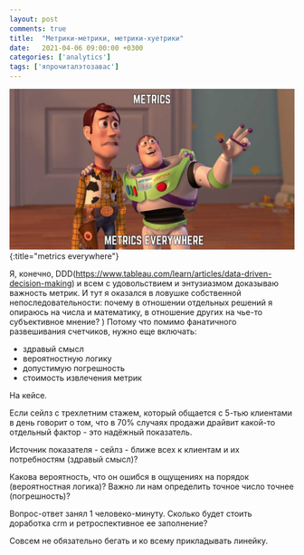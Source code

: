 ```yaml
---
layout: post
comments: true
title:  "Метрики-метрики, метрики-хуетрики"
date:   2021-04-06 09:00:00 +0300
categories: ['analytics']
tags: ['япрочиталэтозавас']
---
```


![Самая лучшая продуктовая воронка](/assets/20210406-img-01.jpg){:title="metrics everywhere"}

Я, конечно, DDD(https://www.tableau.com/learn/articles/data-driven-decision-making) и всем с удовольствием и энтузиазмом доказываю важность метрик.
И тут я оказался в ловушке собственной непоследовательности: почему в отношении отдельных решений я опираюсь на числа и математику, в отношение других на чье-то субъективное мнение? )
Потому что помимо фанатичного развешивания счетчиков, нужно еще включать:
- здравый смысл
- вероятностную логику
- допустимую погрешность
- стоимость извлечения метрик

На кейсе.

Если сейлз с трехлетним стажем, который общается с 5-тью клиентами в день говорит о том, что в 70% случаях продажи драйвит какой-то отдельный фактор - это надёжный показатель.

Источник показателя - сейлз - ближе всех к клиентам и их потребностям (здравый смысл)?

Какова вероятность, что он ошибся в ощущениях на порядок (вероятностная логика)? Важно ли нам определить точное число точнее (погрешность)? 

Вопрос-ответ занял 1 человеко-минуту. Сколько будет стоить доработка crm и ретроспективное ее заполнение?

Совсем не обязательно бегать и ко всему прикладывать линейку.
